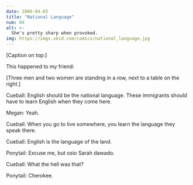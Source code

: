 ```yaml
---
date: 2006-04-03
title: "National Language"
num: 84
alt: >-
  She's pretty sharp when provoked.
img: https://imgs.xkcd.com/comics/national_language.jpg
---
```

[Caption on top:]

This happened to my friend:

[Three men and two women are standing in a row, next to a table on the right.]

Cueball: English should be the national language. These immigrants should have to learn English when they come here.

Megan: Yeah.

Cueball: When you go to live somewhere, you learn the language they speak there.

Cueball: English is the language of the land.

Ponytail: Excuse me, but osio Sarah dawado.

Cueball: What the hell was that?

Ponytail: Cherokee.
